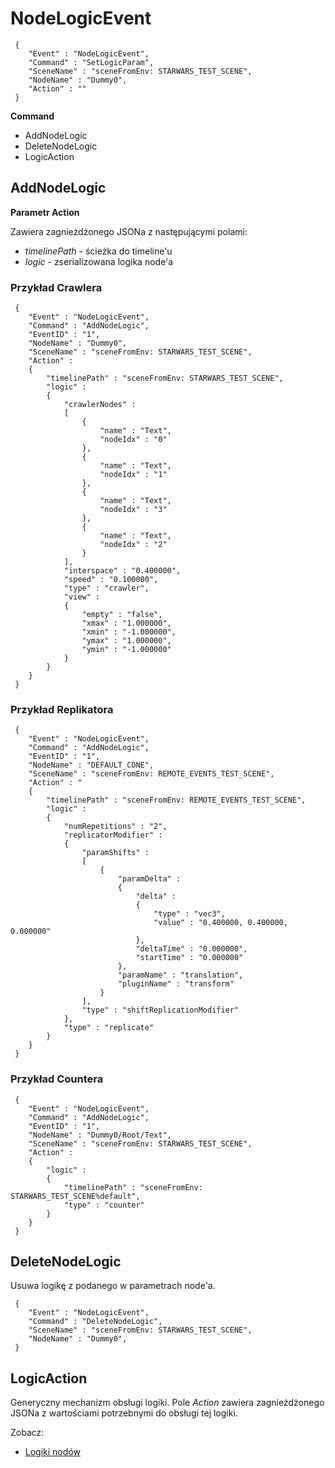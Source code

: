 NodeLogicEvent
==============

     {
        "Event" : "NodeLogicEvent",
        "Command" : "SetLogicParam",
        "SceneName" : "sceneFromEnv: STARWARS_TEST_SCENE",
        "NodeName" : "Dummy0",
        "Action" : ""
     }

**Command**

-   AddNodeLogic
-   DeleteNodeLogic
-   LogicAction

AddNodeLogic
------------

**Parametr Action**

Zawiera zagnieżdżonego JSONa z następującymi polami:

-   *timelinePath* - ścieżka do timeline'u
-   *logic* - zserializowana logika node'a

### Przykład Crawlera

     {
        "Event" : "NodeLogicEvent",
        "Command" : "AddNodeLogic",
        "EventID" : "1",
        "NodeName" : "Dummy0",
        "SceneName" : "sceneFromEnv: STARWARS_TEST_SCENE",
        "Action" :
        {
            "timelinePath" : "sceneFromEnv: STARWARS_TEST_SCENE",
            "logic" : 
            {
                "crawlerNodes" : 
                [
                    {
                        "name" : "Text",
                        "nodeIdx" : "0"
                    },
                    {
                        "name" : "Text",
                        "nodeIdx" : "1"
                    },
                    {
                        "name" : "Text",
                        "nodeIdx" : "3"
                    },
                    {
                        "name" : "Text",
                        "nodeIdx" : "2"
                    }
                ],
                "interspace" : "0.400000",
                "speed" : "0.100000",
                "type" : "crawler",
                "view" : 
                {
                    "empty" : "false",
                    "xmax" : "1.000000",
                    "xmin" : "-1.000000",
                    "ymax" : "1.000000",
                    "ymin" : "-1.000000"
                }
            }
        }
     }

### Przykład Replikatora

     {
        "Event" : "NodeLogicEvent",
        "Command" : "AddNodeLogic",
        "EventID" : "1",
        "NodeName" : "DEFAULT_CONE",
        "SceneName" : "sceneFromEnv: REMOTE_EVENTS_TEST_SCENE",
        "Action" : "
        {
            "timelinePath" : "sceneFromEnv: REMOTE_EVENTS_TEST_SCENE",
            "logic" : 
            {
                "numRepetitions" : "2",
                "replicatorModifier" : 
                {
                    "paramShifts" : 
                    [
                        {
                            "paramDelta" : 
                            {
                                "delta" : 
                                {
                                    "type" : "vec3",
                                    "value" : "0.400000, 0.400000, 0.000000"
                                },
                                "deltaTime" : "0.000000",
                                "startTime" : "0.000000"
                            },
                            "paramName" : "translation",
                            "pluginName" : "transform"
                        }
                    ],
                    "type" : "shiftReplicationModifier"
                },
                "type" : "replicate"
            }
        }
     }
     

### Przykład Countera

     {
        "Event" : "NodeLogicEvent",
        "Command" : "AddNodeLogic",
        "EventID" : "1",
        "NodeName" : "Dummy0/Root/Text",
        "SceneName" : "sceneFromEnv: STARWARS_TEST_SCENE",
        "Action" :
        {
            "logic" : 
            {
                "timelinePath" : "sceneFromEnv: STARWARS_TEST_SCENE%default",
                "type" : "counter"
            }
        }
     }

DeleteNodeLogic
---------------

Usuwa logikę z podanego w parametrach node'a.

     {
        "Event" : "NodeLogicEvent",
        "Command" : "DeleteNodeLogic",
        "SceneName" : "sceneFromEnv: STARWARS_TEST_SCENE",
        "NodeName" : "Dummy0",
     }

LogicAction
-----------

Generyczny mechanizm obsługi logiki. Pole *Action* zawiera
zagnieżdżonego JSONa z wartościami potrzebnymi do obsługi tej logiki.

Zobacz:

-   [Logiki nodów](../Model/Logics/LogicsList)